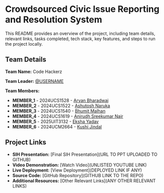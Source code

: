 # Crowdsourced Civic lssue Reporting and Resolution System

This README provides an overview of the project, including team details, relevant links, tasks completed, tech stack, key features, and steps to run the project locally.

## Team Details

**Team Name:** Code Hackerz

**Team Leader:** [@USERNAME](https://github.com/aryanbharadwaj15)

**Team Members:**

- **MEMBER_1** - 2024UCS1528 - [Aryan Bharadwaj](https://github.com/USERNAME)
- **MEMBER_2** - 2024UCS1522 - [Ashutosh Naruka](https://github.com/USERNAME)
- **MEMBER_3** - 2024UCS1540 - [Bhumit Malhan](https://github.com/USERNAME)
- **MEMBER_4** - 2024UCS1619 - [Anirudh Sreekumar Nair](https://github.com/USERNAME)
- **MEMBER_5** - 2025UIT3132 - [Eksha Yadav](https://github.com/USERNAME)
- **MEMBER_6** - 2024UCM2664 - [Kushi Jindal](https://github.com/USERNAME)

## Project Links

- **SIH Presentation:** [Final SIH Presentation](URL TO PPT UPLOADED TO GITHUB)
- **Video Demonstration:** [Watch Video](UNLISTED YOUTUBE LINK)
- **Live Deployment:** [View Deployment](DEPLOYED LINK IF ANY)
- **Source Code:** [GitHub Repository](GITHUB LINK TO THE REPO)
- **Additional Resources:** [Other Relevant Links](ANY OTHER RELEVANT LINKS)
